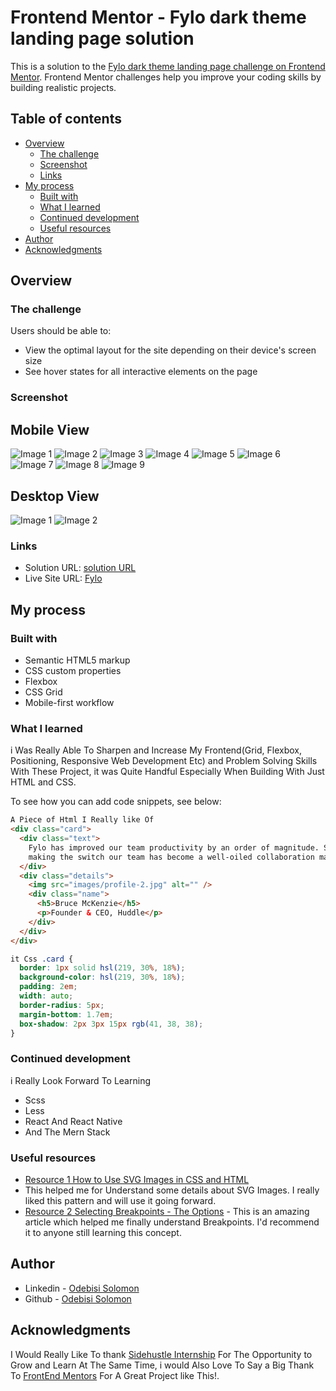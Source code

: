 # Frontend Mentor - Fylo dark theme landing page solution

This is a solution to the [Fylo dark theme landing page challenge on Frontend Mentor](https://www.frontendmentor.io/challenges/fylo-dark-theme-landing-page-5ca5f2d21e82137ec91a50fd). Frontend Mentor challenges help you improve your coding skills by building realistic projects.

## Table of contents

- [Overview](#overview)
  - [The challenge](#the-challenge)
  - [Screenshot](#screenshot)
  - [Links](#links)
- [My process](#my-process)
  - [Built with](#built-with)
  - [What I learned](#what-i-learned)
  - [Continued development](#continued-development)
  - [Useful resources](#useful-resources)
- [Author](#author)
- [Acknowledgments](#acknowledgments)

## Overview

### The challenge

Users should be able to:

- View the optimal layout for the site depending on their device's screen size
- See hover states for all interactive elements on the page

### Screenshot

## Mobile View

![Image 1](./screenshots/mobile-view_1.png)
![Image 2](./screenshots/mobile-view_2.png)
![Image 3](./screenshots/mobile-view_3.png)
![Image 4](./screenshots/mobile-view_4.png)
![Image 5](./screenshots/mobile-view_5.png)
![Image 6](./screenshots/mobile-view_6.png)
![Image 7](./screenshots/mobile-view_7.png)
![Image 8](./screenshots/mobile-view_8.png)
![Image 9](./screenshots/mobile-view_9.png)

## Desktop View

![Image 1](./screenshots/desktop-view_1.png)
![Image 2](./screenshots/desktop-view_2.png)

### Links

- Solution URL: [solution URL](https://github.com/OdebisiidowuSolomon/Frontend-Mentor-Fylo-landing-page-with-dark-theme-and-features-grid)
- Live Site URL: [Fylo](https://fylolandingsite.netlify.app/)

## My process

### Built with

- Semantic HTML5 markup
- CSS custom properties
- Flexbox
- CSS Grid
- Mobile-first workflow

### What I learned

i Was Really Able To Sharpen and Increase My Frontend(Grid, Flexbox, Positioning, Responsive Web Development Etc) and Problem Solving Skills With These Project, it was Quite Handful Especially When Building With Just HTML and CSS.

To see how you can add code snippets, see below:

```html
A Piece of Html I Really like Of
<div class="card">
  <div class="text">
    Fylo has improved our team productivity by an order of magnitude. Since
    making the switch our team has become a well-oiled collaboration machine.
  </div>
  <div class="details">
    <img src="images/profile-2.jpg" alt="" />
    <div class="name">
      <h5>Bruce McKenzie</h5>
      <p>Founder & CEO, Huddle</p>
    </div>
  </div>
</div>
```

```css
it Css .card {
  border: 1px solid hsl(219, 30%, 18%);
  background-color: hsl(219, 30%, 18%);
  padding: 2em;
  width: auto;
  border-radius: 5px;
  margin-bottom: 1.7em;
  box-shadow: 2px 3px 15px rgb(41, 38, 38);
}
```

### Continued development

i Really Look Forward To Learning

- Scss
- Less
- React And React Native
- And The Mern Stack

### Useful resources

- [Resource 1 How to Use SVG Images in CSS and HTML](https://www.freecodecamp.org/news/use-svg-images-in-css-html/)
- This helped me for Understand some details about SVG Images. I really liked this pattern and will use it going forward.
- [Resource 2 Selecting Breakpoints - The Options](https://shaydeecoder.hashnode.dev/selecting-breakpoints-the-options) - This is an amazing article which helped me finally understand Breakpoints. I'd recommend it to anyone still learning this concept.

## Author

- Linkedin - [Odebisi Solomon](https://www.linkedin.com/in/odebisi-solomon-idowu-9b44591b1/)
- Github - [Odebisi Solomon](https://github.com/OdebisiidowuSolomon)

## Acknowledgments

I Would Really Like To thank [Sidehustle Internship](https://internship.sidehustle.ng/) For The Opportunity to Grow and Learn At The Same Time, i would Also Love To Say a Big Thank To [FrontEnd Mentors](https://www.frontendmentor.io/) For A Great Project like This!.
